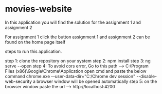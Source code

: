 # movies-website

In this application you will find the solution for the assignment 1 and assignment 2

For assignment 1 click the button assignment 1
and assignment 2 can be found on the home page itself

steps to run this application.

step 1: clone the repository on your system
step 2: npm install	
step 3: ng serve --open
step 4: To avoid cors error, Go to this path --> C:\Program Files (x86)\Google\Chrome\Application
	open cmd and paste the below command
	chrome.exe --user-data-dir="C:/Chrome dev session" --disable-web-security
	a browser window will be opened automatically
step 5: on the browser window paste the url --> http://localhost:4200